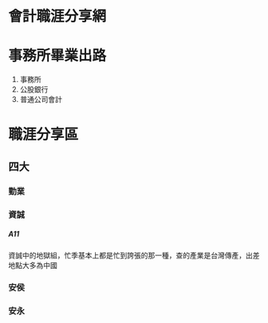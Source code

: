 # 會計職涯分享網


# 事務所畢業出路

1. 事務所
2. 公股銀行
3. 普通公司會計


# 職涯分享區

## 四大

### 勤業


### 資誠

##### A11

資誠中的地獄組，忙季基本上都是忙到誇張的那一種，查的產業是台灣傳產，出差地點大多為中國

### 安侯

### 安永
